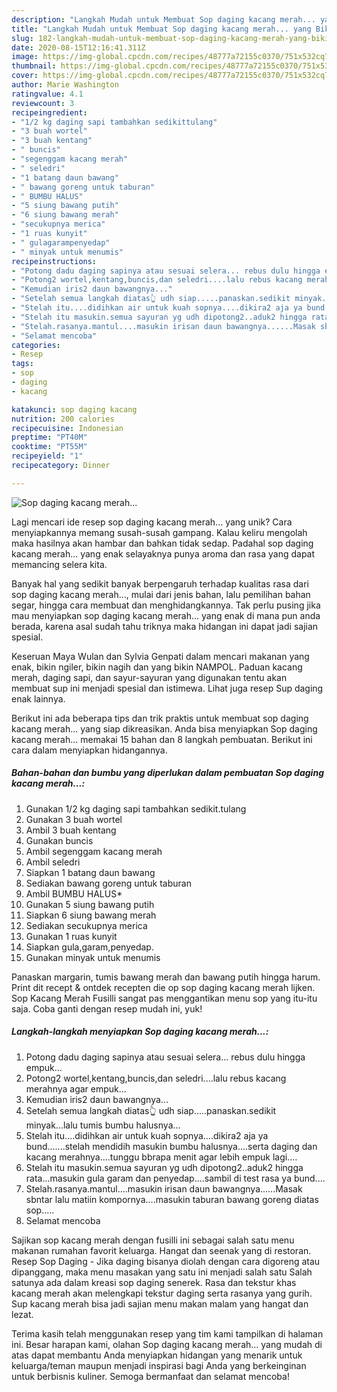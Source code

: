 ```yaml
---
description: "Langkah Mudah untuk Membuat Sop daging kacang merah... yang Bikin Ngiler"
title: "Langkah Mudah untuk Membuat Sop daging kacang merah... yang Bikin Ngiler"
slug: 182-langkah-mudah-untuk-membuat-sop-daging-kacang-merah-yang-bikin-ngiler
date: 2020-08-15T12:16:41.311Z
image: https://img-global.cpcdn.com/recipes/48777a72155c0370/751x532cq70/sop-daging-kacang-merah-foto-resep-utama.jpg
thumbnail: https://img-global.cpcdn.com/recipes/48777a72155c0370/751x532cq70/sop-daging-kacang-merah-foto-resep-utama.jpg
cover: https://img-global.cpcdn.com/recipes/48777a72155c0370/751x532cq70/sop-daging-kacang-merah-foto-resep-utama.jpg
author: Marie Washington
ratingvalue: 4.1
reviewcount: 3
recipeingredient:
- "1/2 kg daging sapi tambahkan sedikittulang"
- "3 buah wortel"
- "3 buah kentang"
- " buncis"
- "segenggam kacang merah"
- " seledri"
- "1 batang daun bawang"
- " bawang goreng untuk taburan"
- " BUMBU HALUS"
- "5 siung bawang putih"
- "6 siung bawang merah"
- "secukupnya merica"
- "1 ruas kunyit"
- " gulagarampenyedap"
- " minyak untuk menumis"
recipeinstructions:
- "Potong dadu daging sapinya atau sesuai selera... rebus dulu hingga empuk..."
- "Potong2 wortel,kentang,buncis,dan seledri....lalu rebus kacang merahnya agar empuk..."
- "Kemudian iris2 daun bawangnya..."
- "Setelah semua langkah diatas👆 udh siap.....panaskan.sedikit minyak...lalu tumis bumbu halusnya..."
- "Stelah itu....didihkan air untuk kuah sopnya....dikira2 aja ya bund.......stelah mendidih masukin bumbu halusnya....serta daging dan kacang merahnya....tunggu bbrapa menit agar lebih empuk lagi...."
- "Stelah itu masukin.semua sayuran yg udh dipotong2..aduk2 hingga rata...masukin gula garam dan penyedap....sambil di test rasa ya bund...."
- "Stelah.rasanya.mantul....masukin irisan daun bawangnya......Masak sbntar lalu matiin kompornya....masukin taburan bawang goreng diatas sop....."
- "Selamat mencoba"
categories:
- Resep
tags:
- sop
- daging
- kacang

katakunci: sop daging kacang 
nutrition: 200 calories
recipecuisine: Indonesian
preptime: "PT40M"
cooktime: "PT55M"
recipeyield: "1"
recipecategory: Dinner

---
```



![Sop daging kacang merah...](https://img-global.cpcdn.com/recipes/48777a72155c0370/751x532cq70/sop-daging-kacang-merah-foto-resep-utama.jpg)

Lagi mencari ide resep sop daging kacang merah... yang unik? Cara menyiapkannya memang susah-susah gampang. Kalau keliru mengolah maka hasilnya akan hambar dan bahkan tidak sedap. Padahal sop daging kacang merah... yang enak selayaknya punya aroma dan rasa yang dapat memancing selera kita.

Banyak hal yang sedikit banyak berpengaruh terhadap kualitas rasa dari sop daging kacang merah..., mulai dari jenis bahan, lalu pemilihan bahan segar, hingga cara membuat dan menghidangkannya. Tak perlu pusing jika mau menyiapkan sop daging kacang merah... yang enak di mana pun anda berada, karena asal sudah tahu triknya maka hidangan ini dapat jadi sajian spesial.

Keseruan Maya Wulan dan Sylvia Genpati dalam mencari makanan yang enak, bikin ngiler, bikin nagih dan yang bikin NAMPOL. Paduan kacang merah, daging sapi, dan sayur-sayuran yang digunakan tentu akan membuat sup ini menjadi spesial dan istimewa. Lihat juga resep Sup daging enak lainnya.


Berikut ini ada beberapa tips dan trik praktis untuk membuat sop daging kacang merah... yang siap dikreasikan. Anda bisa menyiapkan Sop daging kacang merah... memakai 15 bahan dan 8 langkah pembuatan. Berikut ini cara dalam menyiapkan hidangannya.

<!--inarticleads1-->

##### Bahan-bahan dan bumbu yang diperlukan dalam pembuatan Sop daging kacang merah...:

1. Gunakan 1/2 kg daging sapi tambahkan sedikit.tulang
1. Gunakan 3 buah wortel
1. Ambil 3 buah kentang
1. Gunakan  buncis
1. Ambil segenggam kacang merah
1. Ambil  seledri
1. Siapkan 1 batang daun bawang
1. Sediakan  bawang goreng untuk taburan
1. Ambil  BUMBU HALUS*
1. Gunakan 5 siung bawang putih
1. Siapkan 6 siung bawang merah
1. Sediakan secukupnya merica
1. Gunakan 1 ruas kunyit
1. Siapkan  gula,garam,penyedap.
1. Gunakan  minyak untuk menumis


Panaskan margarin, tumis bawang merah dan bawang putih hingga harum. Print dit recept &amp; ontdek recepten die op sop daging kacang merah lijken. Sop Kacang Merah Fusilli sangat pas menggantikan menu sop yang itu-itu saja. Coba ganti dengan resep mudah ini, yuk! 

<!--inarticleads2-->

##### Langkah-langkah menyiapkan Sop daging kacang merah...:

1. Potong dadu daging sapinya atau sesuai selera... rebus dulu hingga empuk...
1. Potong2 wortel,kentang,buncis,dan seledri....lalu rebus kacang merahnya agar empuk...
1. Kemudian iris2 daun bawangnya...
1. Setelah semua langkah diatas👆 udh siap.....panaskan.sedikit minyak...lalu tumis bumbu halusnya...
1. Stelah itu....didihkan air untuk kuah sopnya....dikira2 aja ya bund.......stelah mendidih masukin bumbu halusnya....serta daging dan kacang merahnya....tunggu bbrapa menit agar lebih empuk lagi....
1. Stelah itu masukin.semua sayuran yg udh dipotong2..aduk2 hingga rata...masukin gula garam dan penyedap....sambil di test rasa ya bund....
1. Stelah.rasanya.mantul....masukin irisan daun bawangnya......Masak sbntar lalu matiin kompornya....masukin taburan bawang goreng diatas sop.....
1. Selamat mencoba


Sajikan sop kacang merah dengan fusilli ini sebagai salah satu menu makanan rumahan favorit keluarga. Hangat dan seenak yang di restoran. Resep Sop Daging - Jika daging bisanya diolah dengan cara digoreng atau dipanggang, maka menu masakan yang satu ini menjadi salah satu Salah satunya ada dalam kreasi sop daging senerek. Rasa dan tekstur khas kacang merah akan melengkapi tekstur daging serta rasanya yang gurih. Sup kacang merah bisa jadi sajian menu makan malam yang hangat dan lezat. 

Terima kasih telah menggunakan resep yang tim kami tampilkan di halaman ini. Besar harapan kami, olahan Sop daging kacang merah... yang mudah di atas dapat membantu Anda menyiapkan hidangan yang menarik untuk keluarga/teman maupun menjadi inspirasi bagi Anda yang berkeinginan untuk berbisnis kuliner. Semoga bermanfaat dan selamat mencoba!
